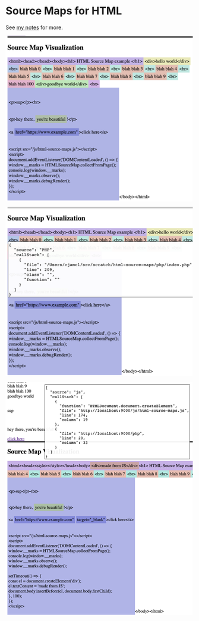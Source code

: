# Source Maps for HTML

See [my notes](docs/notes.md) for more.

![](docs/2.png)

![](docs/3.png)

![](docs/4.png)
